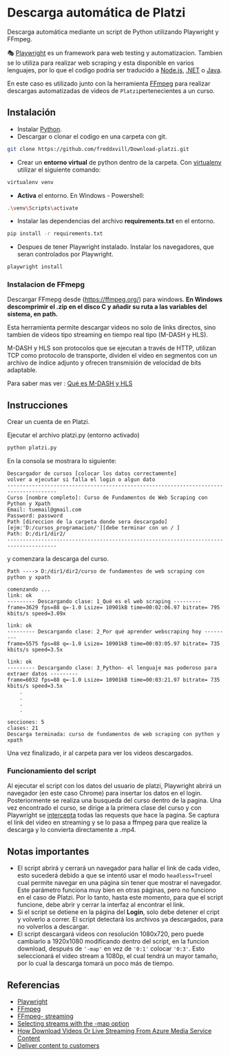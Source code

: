 # Descarga automática de Platzi

Descarga automática mediante un script de Python utilizando Playwright y FFmpeg.

🎭 [Playwright](https://playwright.dev/python/) es un framework para web testing y automatizacion. Tambien se lo utiliza para realizar web scraping y esta disponible en varios lenguajes, por lo que el codigo podria ser traducido a [Node.js](https://playwright.dev/docs/intro), [.NET](https://playwright.dev/dotnet/docs/intro) o [Java](https://playwright.dev/java/docs/intro).

En este caso es utilizado junto con la herramienta [FFmpeg](https://ffmpeg.org/) para realizar descargas automatizadas de videos de `Platzi`pertenecientes a un curso.


## Instalación
- Instalar [Python](https://www.python.org/downloads/).
- Descargar o clonar el codigo en una carpeta con git.

```bash
git clone https://github.com/freddxvill/Download-platzi.git
```
- Crear un **entorno virtual** de python dentro de la carpeta. Con [virtualenv](https://virtualenv.pypa.io/en/latest/) utilizar el siguiente comando:

```bash
virtualenv venv
```
- **Activa** el entorno. En Windows - Powershell:

```bash
.\venv\Scripts\activate
```
- Instalar las dependencias del archivo **requirements.txt** en el entorno.

```bash
pip install -r requirements.txt
```

- Despues de tener Playwright instalado. Instalar los navegadores, que seran controlados por Playwright.

```bash
playwright install
```

### Instalacion de FFmepg

Descargar FFmepg desde (https://ffmpeg.org/) para windows.
**En Windows descomprimir el .zip en el disco C y añadir su ruta a las variables del sistema, en path.**

Esta herramienta permite descargar videos no solo de links directos, sino tambien de videos tipo streaming en tiempo real tipo (M-DASH y HLS).

M-DASH y HLS son protocolos que se ejecutan a través de HTTP, utilizan TCP como protocolo de transporte, dividen el vídeo en segmentos con un archivo de índice adjunto y ofrecen transmisión de velocidad de bits adaptable.

Para saber mas ver : [Qué es M-DASH y HLS](https://www.cloudflare.com/es-es/learning/video/what-is-mpeg-dash/) 

## Instrucciones

Crear un cuenta de en Platzi.

Ejecutar el archivo platzi.py (entorno activado)

```bash
python platzi.py
```
En la consola se mostrara lo siguiente:

```notepad
Descargador de cursos [colocar los datos correctamente]
volver a ejecutar si falla el login o algun dato
--------------------------------------------------------------------------------------
Curso [nombre completo]: Curso de Fundamentos de Web Scraping con Python y Xpath
Email: tuemail@gmail.com
Password: password
Path [direccion de la carpeta donde sera descargado][ejm:'D:/cursos_programacion/'][debe terminar con un / ]
Path: D:/dir1/dir2/
--------------------------------------------------------------------------------------
```
y comenzara la descarga del curso.

```notepad
Path ----> D:/dir1/dir2/curso de fundamentos de web scraping con python y xpath

comenzando ...
link: ok
--------- Descargando clase: 1_Qué es el web scraping ---------
frame=3629 fps=88 q=-1.0 Lsize= 10901kB time=00:02:06.97 bitrate= 795 kbits/s speed=3.09x

link: ok
--------- Descargando clase: 2_Por qué aprender webscraping hoy ---------
frame=5575 fps=88 q=-1.0 Lsize= 10901kB time=00:03:05.97 bitrate= 735 kbits/s speed=3.5x

link: ok
--------- Descargando clase: 3_Python- el lenguaje mas poderoso para extraer datos ---------
frame=6032 fps=88 q=-1.0 Lsize= 10901kB time=00:03:21.97 bitrate= 735 kbits/s speed=3.5x
    .
    .
    .
    .

secciones: 5
clases: 21
Descarga terminada: curso de fundamentos de web scraping con python y xpath
```
Una vez finalizado, ir al carpeta para ver los videos descargados.

### Funcionamiento del script

Al ejecutar el script con los datos del usuario de platzi, Playwright abrirá un navegador (en este caso Chrome) para insertar los datos en el login. Posteriormente se realiza una busqueda del curso dentro de la pagina.
Una vez encontrado el curso, se dirige a la primera clase del curso y con Playwright se [intercepta](https://playwright.dev/python/docs/network#network-events) todas las requests que hace la pagina. Se captura el link del video en streaming y se lo pasa a ffmpeg para que realize la descarga y lo convierta directamente a .mp4.

## Notas importantes

- El script abrirá y cerrará un navegador para hallar el link de cada video, esto sucederá debido a que se intentó usar el modo `headless=True`el cual permite navegar en una página sin tener que mostrar el navegador. Este parámetro funciona muy bien en otras páginas, pero no funciono en el caso de Platzi. Por lo tanto, hasta este momento, para que el script funcione, debe abrir y cerrar la interfaz al encontrar el link.
- Si el script se detiene en la página del **Login**, solo debe detener el cript y volverlo a correr. El script detectará los archivos ya descargados, para no volverlos a descargar.
- El script descargará videos con resolución 1080x720, pero puede cambiarlo a 1920x1080 modificando dentro del script, en la funcion download, después de `'-map'` en vez de `'0:1'` colocar `'0:3'`. Esto seleccionará el video stream a 1080p, el cual tendrá un mayor tamaño, por lo cual la descarga tomará un poco más de tiempo.

## Referencias

* [Playwright](https://playwright.dev/docs/intro)
* [FFmpeg](https://ffmpeg.org/)
* [FFmpeg- streaming](https://trac.ffmpeg.org/wiki/StreamingGuide)
* [Selecting streams with the -map option](https://trac.ffmpeg.org/wiki/Map)
* [How Download Videos Or Live Streaming From Azure Media Service Content](https://hoohoo.top/blog/20210627214233-how_download_azure_media_service_video_and_live_streaming_to_local/)
* [Deliver content to customers](https://docs.microsoft.com/en-us/azure/media-services/previous/media-services-deliver-content-overview)